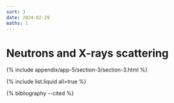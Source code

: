 ```yaml
---
sort: 3
date: 2024-02-29
maths: 1
---
```


# Neutrons and X-rays scattering


{% include appendix/app-5/section-3/section-3.html %}

{% include list.liquid all=true %}

{% bibliography --cited %}

